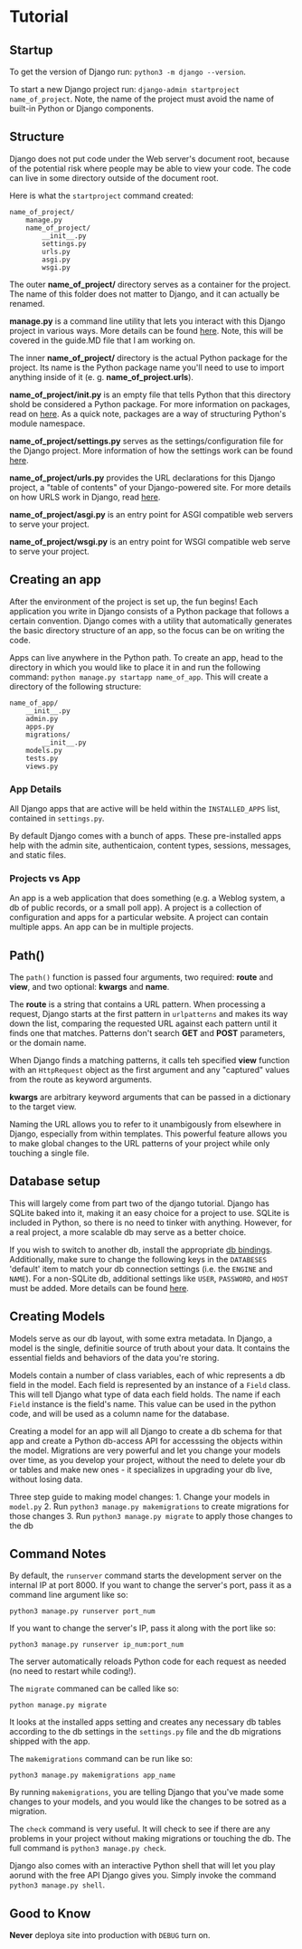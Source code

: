 # Tutorial

## Startup

To get the version of Django run: `python3 -m django --version`.

To start a new Django project run: `django-admin startproject name_of_project`. Note, the name of the project must avoid the name of
built-in Python or Django components.

## Structure

Django does not put code under the Web server's document root, because of the potential risk where people may be able to view your code. 
The code can live in some directory outside of the document root.

Here is what the `startproject` command created:

```
name_of_project/
    manage.py
    name_of_project/
        __init__.py
        settings.py
        urls.py
        asgi.py
        wsgi.py
```

The outer **name_of_project/** directory serves as a container for the project. The name of this folder does not matter to Django, and it
can actually be renamed.

**manage.py** is a command line utility that lets you interact with this Django project in various ways. More details can be found
[here](https://docs.djangoproject.com/en/3.1/ref/django-admin/). Note, this will be covered in the guide.MD file that I am working on.

The inner **name_of_project/** directory is the actual Python package for the project. Its name is the Python package name you'll need to
use to import anything inside of it (e. g. **name_of_project.urls**).

**name_of_project/__init__.py** is an empty file that tells Python that this directory shold be considered a Python package. For more 
information on packages, read on [here](https://docs.python.org/3/tutorial/modules.html#tut-packages). As a quick note, packages are a 
way of structuring Python's module namespace.

**name_of_project/settings.py** serves as the settings/configuration file for the Django project. More information of how the settings 
work can be found [here](https://docs.djangoproject.com/en/3.1/topics/settings/).

**name_of_project/urls.py** provides the URL declarations for this Django project, a "table of contents" of your Django-powered site.
For more details on how URLS work in Django, read [here](https://docs.djangoproject.com/en/3.1/topics/http/urls/).

**name_of_project/asgi.py** is an entry point for ASGI compatible web servers to serve your project.

**name_of_project/wsgi.py** is an entry point for WSGI compatible web serve to serve your project.

## Creating an app

After the environment of the project is set up, the fun begins! Each application you write in Django consists of a Python package that
follows a certain convention. Django comes with a utility that automatically generates the basic directory structure of an app, so the
focus can be on writing the code.

Apps can live anywhere in the Python path. To create an app, head to the directory in which you would like to place it in and
run the following command: `python manage.py startapp name_of_app`. This will create a directory of the following structure:

```
name_of_app/
    __init__.py
    admin.py
    apps.py
    migrations/
        __init__.py
    models.py
    tests.py
    views.py
```

### App Details

All Django apps that are active will be held within the `INSTALLED_APPS` list, contained in `settings.py`.

By default Django comes with a bunch of apps. These pre-installed apps help with the admin site, authenticaion, content types,
sessions, messages, and static files.

### Projects vs App

An app is a web application that does something (e.g. a Weblog system, a db of public records, or a small poll app). A project is a 
collection of configuration and apps for a particular website. A project can contain multiple apps. An app can be in multiple projects.

## Path()

The `path()` function is passed four arguments, two required: **route** and **view**, and two optional: **kwargs** and **name**. 

The **route** is a string that contains a URL pattern. When processing a request, Django starts at the first pattern in `urlpatterns` 
and makes its way down the list, comparing the requested URL against each pattern until it finds one that matches. Patterns don't 
search **GET** and **POST** parameters, or the domain name. 

When Django finds a matching patterns, it calls teh specified **view** function with an `HttpRequest` object as the first argument and 
any "captured" values from the route as keyword arguments.

**kwargs** are arbitrary keyword arguments that can be passed in a dictionary to the target view.

Naming the URL allows you to refer to it unambigously from elsewhere in Django, especially from within templates. This powerful feature
allows you to make global changes to the URL patterns of your project while only touching a single file.

## Database setup

This will largely come from part two of the django tutorial. Django has SQLite baked into it, making it an easy choice for a project to
use. SQLite is included in Python, so there is no need to tinker with anything. However, for a real project, a more scalable db may
serve as a better choice.

If you wish to switch to another db, install the appropriate [db bindings](https://docs.djangoproject.com/en/3.1/topics/install/#database-installation). 
Additionally, make sure to change the following keys in the `DATABESES` 'default' item to match your db connection settings (i.e. 
the `ENGINE` and `NAME`). For a non-SQLite db, additional settings like `USER`, `PASSWORD`, and `HOST` must be added. More details
can be found [here](https://docs.djangoproject.com/en/3.1/ref/settings/#std:setting-DATABASES).

## Creating Models

Models serve as our db layout, with some extra metadata. In Django, a model is the single, definitie source of truth about your data. It
contains the essential fields and behaviors of the data you're storing.

Models contain a number of class variables, each of whic represents a db field in the model. Each field is represented by an instance
of a `Field` class. This will tell Django what type of data each field holds. The name if each `Field` instance is the field's name.
This value can be used in the python code, and will be used as a column name for the database.

Creating a model for an app will all Django to create a db schema for that app and create a Python db-access API for accesssing the
objects within the model. Migrations are very powerful and let you change your models over time, as you develop your project, without
the need to delete your db or tables and make new ones - it specializes in upgrading your db live, without losing data.

Three step guide to making model changes:
    1. Change your models in `model.py`
    2. Run `python3 manage.py makemigrations` to create migrations for those changes
    3. Run `python3 manage.py migrate` to apply those changes to the db

## Command Notes

By default, the `runserver` command starts the development server on the internal IP at port 8000. If you want to change the server's
port, pass it as a command line argument like so: 

`python3 manage.py runserver port_num`

If you want to change the server's IP, pass it along with the port like so:

`python3 manage.py runserver ip_num:port_num`

The server automatically reloads Python code for each request as needed (no need to restart while coding!).

The `migrate` commaned can be called like so:

`python manage.py migrate`

It looks at the installed apps setting and creates any necessary db tables according to the db settings in the `settings.py` file and
the db migrations shipped with the app.

The `makemigrations` command can be run like so:

`python3 manage.py makemigrations app_name`

By running `makemigrations`, you are telling Django that you've made some changes to your models, and you would like the changes to be 
sotred as a migration.

The `check` command is very useful. It will check to see if there are any problems in your project without making migrations or touching
the db. The full command is `python3 manage.py check`.

Django also comes with an interactive Python shell that will let you play aorund with the free API Django gives you. Simply invoke the 
command `python3 manage.py shell`.

## Good to Know

**Never** deploya site into production with `DEBUG` turn on.
